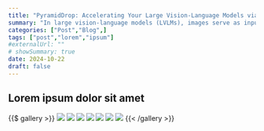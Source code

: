 ```yaml
---
title: "PyramidDrop: Accelerating Your Large Vision-Language Models via Pyramid Visual Redundancy Reduction"
summary: "In large vision-language models (LVLMs), images serve as inputs that carry a wealth of information. As the idiom "A picture is worth a thousand words" implies, representing a single image in current LVLMs can require hundreds or even thousands of tokens."
categories: ["Post","Blog",]
tags: ["post","lorem","ipsum"]
#externalUrl: ""
# showSummary: true
date: 2024-10-22
draft: false
---
```


## Lorem ipsum dolor sit amet

{{$ gallery >}}
  <img src="paper_imgs/1.jpg" class="grid-w33" />
  <img src="paper_imgs/2.jpg" class="grid-w33" />
  <img src="paper_imgs/3.jpg" class="grid-w33" />
  <img src="paper_imgs/4.jpg" class="grid-w33" />
  <img src="paper_imgs/5.jpg" class="grid-w33" />
  <img src="paper_imgs/6.jpg" class="grid-w33" />
  <img src="paper_imgs/7.jpg" class="grid-w33" />
{{< /gallery >}}